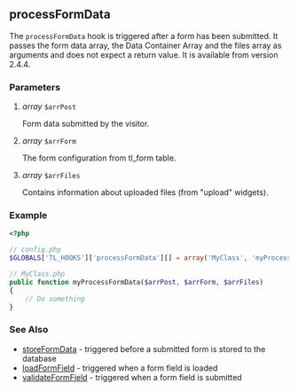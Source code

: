 processFormData
---------------

The `processFormData` hook is triggered after a form has been submitted. It passes the form data array, the Data Container Array and the files array as arguments and does not expect a return value. It is available from version 2.4.4.


### Parameters ###

1. *array* `$arrPost`

	Form data submitted by the visitor.

2. *array* `$arrForm`

	The form configuration from tl_form table.

3. *array* `$arrFiles`

	Contains information about uploaded files (from "upload" widgets).


### Example ###

```php
<?php

// config.php
$GLOBALS['TL_HOOKS']['processFormData'][] = array('MyClass', 'myProcessFormData');

// MyClass.php
public function myProcessFormData($arrPost, $arrForm, $arrFiles)
{
    // Do something
}
```

### See Also ###

- [storeFormData](storeFormData.md) - triggered before a submitted form is stored to the database
- [loadFormField](loadFormField.md) - triggered when a form field is loaded
- [validateFormField](validateFormField.md) - triggered when a form field is submitted
